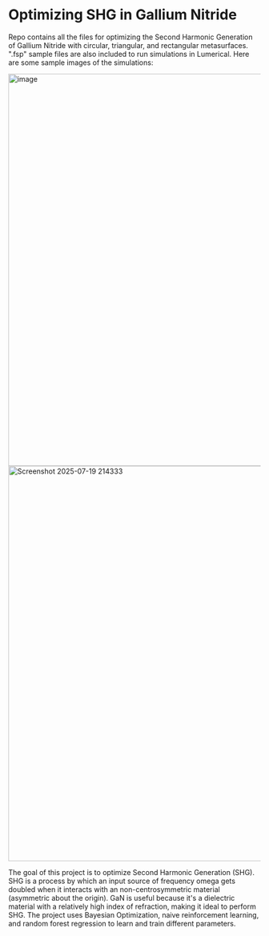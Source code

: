 # Optimizing SHG in Gallium Nitride
Repo contains all the files for optimizing the Second Harmonic Generation of Gallium Nitride with circular, triangular, and rectangular metasurfaces. ".fsp" sample files are also included to run simulations in Lumerical. Here are some sample images of the simulations:

<img width="1554" height="783" alt="image" src="https://github.com/user-attachments/assets/c986d9fc-733f-4924-86c5-8a291e34c292" />
<img width="1470" height="789" alt="Screenshot 2025-07-19 214333" src="https://github.com/user-attachments/assets/ab86e64e-cb4b-45d1-a955-19224c845484" />

The goal of this project is to optimize Second Harmonic Generation (SHG). SHG is a process by which an input source of frequency omega gets doubled when it interacts with an non-centrosymmetric material (asymmetric about the origin). GaN is useful because it's a dielectric material with a relatively high index of refraction, making it ideal to perform SHG. The project uses Bayesian Optimization, naive reinforcement learning, and random forest regression to learn and train different parameters. 
